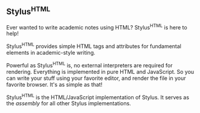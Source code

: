 ## Stylus<sup style="font-variant: small-caps">HTML</sup>

Ever wanted to write academic notes using HTML? Stylus<sup style="font-variant: small-caps">HTML</sup> is here to help!

Stylus<sup style="font-variant: small-caps">HTML</sup> provides simple HTML tags and attributes for fundamental elements in academic-style writing. 

Powerful as Stylus<sup style="font-variant: small-caps">HTML</sup> is, no external interpreters are required for rendering. Everything is implemented in pure HTML and JavaScript. So you can write your stuff using your favorite editor, and render the file in your favorite browser. It's as simple as that!

Stylus<sup style="font-variant: small-caps">HTML</sup> is the HTML/JavaScript implementation of Stylus. It serves as the *assembly* for all other Stylus implementations.
